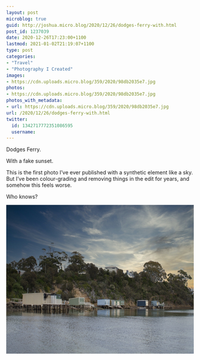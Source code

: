 ```yaml
---
layout: post
microblog: true
guid: http://joshua.micro.blog/2020/12/26/dodges-ferry-with.html
post_id: 1237039
date: 2020-12-26T17:23:00+1100
lastmod: 2021-01-02T21:19:07+1100
type: post
categories:
- "Travel"
- "Photography I Created"
images:
- https://cdn.uploads.micro.blog/359/2020/98db2035e7.jpg
photos:
- https://cdn.uploads.micro.blog/359/2020/98db2035e7.jpg
photos_with_metadata:
- url: https://cdn.uploads.micro.blog/359/2020/98db2035e7.jpg
url: /2020/12/26/dodges-ferry-with.html
twitter:
  id: 1342717772351086595
  username: 
---
```

Dodges Ferry.

With a fake sunset.

This is the first photo I’ve ever published with a synthetic element like a sky. But I’ve been colour-grading and removing things in the edit for years, and somehow this feels worse.

Who knows?

<img src="uploads/2020/98db2035e7.jpg" width="600" height="400" alt="" />
